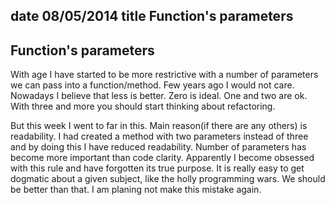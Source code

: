 date 08/05/2014
title Function's parameters
-----

<h2 id="reverse">Function's parameters</h2>

With age I have started to be more restrictive with a number of parameters we can pass into a function/method.
Few years ago I would not care. Nowadays I believe that less is better. Zero is ideal. One and two are ok.
With three and more you should start thinking about refactoring.


But this week I went to far in this. Main reason(if there are any others) is readability.
I had created a method with two parameters instead of three and
by doing this I have reduced readability. Number of parameters has become more important than code clarity.
Apparently I become obsessed with this rule and have forgotten its true purpose. It is really
easy to get dogmatic about a given subject, like the holly programming wars.
We should be better than that. I am planing not make this mistake again.



